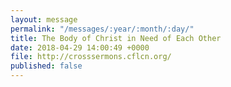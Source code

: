 ```yaml
---
layout: message
permalink: "/messages/:year/:month/:day/"
title: The Body of Christ in Need of Each Other
date: 2018-04-29 14:00:49 +0000
file: http://crosssermons.cflcn.org/
published: false
---
```

